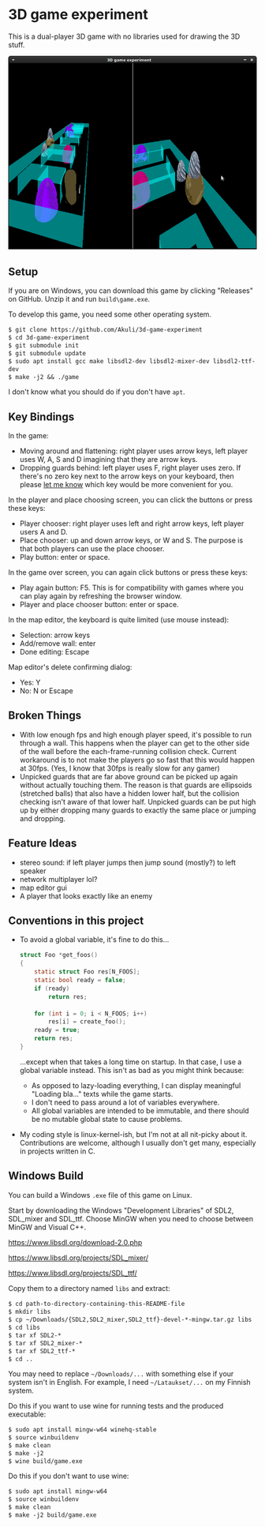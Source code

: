 # 3D game experiment

This is a dual-player 3D game with no libraries used for drawing the 3D stuff.

![screenshot](screenshot.png)


## Setup

If you are on Windows, you can download this game by clicking "Releases" on GitHub.
Unzip it and run `build\game.exe`.

To develop this game, you need some other operating system.

```
$ git clone https://github.com/Akuli/3d-game-experiment
$ cd 3d-game-experiment
$ git submodule init
$ git submodule update
$ sudo apt install gcc make libsdl2-dev libsdl2-mixer-dev libsdl2-ttf-dev
$ make -j2 && ./game
```

I don't know what you should do if you don't have `apt`.

## Key Bindings

In the game:
- Moving around and flattening: right player uses arrow keys, left player uses W, A, S and D imagining that they are arrow keys.
- Dropping guards behind: left player uses F, right player uses zero.
  If there's no zero key next to the arrow keys on your keyboard, then
  please [let me know](https://github.com/Akuli/3d-game-experiment/issues/new)
  which key would be more convenient for you.

In the player and place choosing screen, you can click the buttons or press these keys:
- Player chooser: right player uses left and right arrow keys, left player users A and D.
- Place chooser: up and down arrow keys, or W and S. The purpose is that both players can use the place chooser.
- Play button: enter or space.

In the game over screen, you can again click buttons or press these keys:
- Play again button: F5. This is for compatibility with games where you can play again by refreshing the browser window.
- Player and place chooser button: enter or space.

In the map editor, the keyboard is quite limited (use mouse instead):
- Selection: arrow keys
- Add/remove wall: enter
- Done editing: Escape

Map editor's delete confirming dialog:
- Yes: Y
- No: N or Escape


## Broken Things

- With low enough fps and high enough player speed, it's possible to run
  through a wall. This happens when the player can get to the other side
  of the wall before the each-frame-running collision check. Current
  workaround is to not make the players go so fast that this would
  happen at 30fps. (Yes, I know that 30fps is really slow for any gamer)
- Unpicked guards that are far above ground can be picked up again without
  actually touching them. The reason is that guards are ellipsoids (stretched
  balls) that also have a hidden lower half, but the collision checking isn't
  aware of that lower half. Unpicked guards can be put high up by either dropping
  many guards to exactly the same place or jumping and dropping.


## Feature Ideas

- stereo sound: if left player jumps then jump sound (mostly?) to left speaker
- network multiplayer lol?
- map editor gui
- A player that looks exactly like an enemy


## Conventions in this project

- To avoid a global variable, it's fine to do this...

    ```c
    struct Foo *get_foos()
    {
        static struct Foo res[N_FOOS];
        static bool ready = false;
        if (ready)
            return res;

        for (int i = 0; i < N_FOOS; i++)
            res[i] = create_foo();
        ready = true;
        return res;
    }
    ```

    ...except when that takes a long time on startup. In that case, I use a
    global variable instead. This isn't as bad as you might think because:
    - As opposed to lazy-loading everything, I can display meaningful
      "Loading bla..." texts while the game starts.
    - I don't need to pass around a lot of variables everywhere.
    - All global variables are intended to be immutable, and there should be no
      mutable global state to cause problems.

- My coding style is linux-kernel-ish, but I'm not at all nit-picky about it.
  Contributions are welcome, although I usually don't get many, especially in
  projects written in C.


## Windows Build

You can build a Windows `.exe` file of this game on Linux.

Start by downloading the Windows "Development Libraries" of SDL2, SDL_mixer and SDL_ttf.
Choose MinGW when you need to choose between MinGW and Visual C++.

https://www.libsdl.org/download-2.0.php

https://www.libsdl.org/projects/SDL_mixer/

https://www.libsdl.org/projects/SDL_ttf/

Copy them to a directory named `libs` and extract:

```
$ cd path-to-directory-containing-this-README-file
$ mkdir libs
$ cp ~/Downloads/{SDL2,SDL2_mixer,SDL2_ttf}-devel-*-mingw.tar.gz libs
$ cd libs
$ tar xf SDL2-*
$ tar xf SDL2_mixer-*
$ tar xf SDL2_ttf-*
$ cd ..
```

You may need to replace `~/Downloads/...` with something else if your system isn't
in English. For example, I need `~/Lataukset/...` on my Finnish system.

Do this if you want to use wine for running tests and the produced executable:

```
$ sudo apt install mingw-w64 winehq-stable
$ source winbuildenv
$ make clean
$ make -j2
$ wine build/game.exe
```

Do this if you don't want to use wine:

```
$ sudo apt install mingw-w64
$ source winbuildenv
$ make clean
$ make -j2 build/game.exe
```
